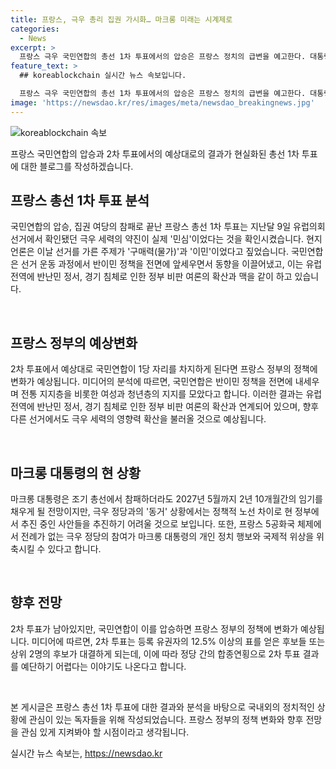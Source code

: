 ```yaml
---
title: 프랑스, 극우 총리 집권 가시화… 마크롱 미래는 시계제로
categories:
  - News
excerpt: >
  프랑스 극우 국민연합의 총선 1차 투표에서의 압승은 프랑스 정치의 급변을 예고한다. 대통령 마크롱은 극우의 압도적인 성과에 직면하며 정책적 도전에 직면했다. 유럽 전역에 불거진 반난민 정서와 경기 침체의 여파로 인해 극우 세력의 영향력이 더욱 높아질 것으로 전망되며, 마크롱 대통령의 국내 정치적 위상과 국제적 위상이 위축될 우려가 있다. 극우 정당의 압승으로 인해 정부의 정책 변화가 예상되며, 2차 투표로 국민들의 관심이 집중되고 있다.
feature_text: >
  ## koreablockchain 실시간 뉴스 속보입니다.

  프랑스 극우 국민연합의 총선 1차 투표에서의 압승은 프랑스 정치의 급변을 예고한다. 대통령 마크롱은 극우의 압도적인 성과에 직면하며 정책적 도전에 직면했다. 유럽 전역에 불거진 반난민 정서와 경기 침체의 여파로 인해 극우 세력의 영향력이 더욱 높아질 것으로 전망되며, 마크롱 대통령의 국내 정치적 위상과 국제적 위상이 위축될 우려가 있다. 극우 정당의 압승으로 인해 정부의 정책 변화가 예상되며, 2차 투표로 국민들의 관심이 집중되고 있다.
image: 'https://newsdao.kr/res/images/meta/newsdao_breakingnews.jpg'
---
```


<p><img src="https://newsdao.kr/res/images/meta/newsdao_breakingnews.jpg" alt="koreablockchain 속보" /></p>

<p>프랑스 국민연합의 압승과 2차 투표에서의 예상대로의 결과가 현실화된 총선 1차 투표에 대한 블로그를 작성하겠습니다.</p>

<h2 data-ke-size="size26">프랑스 총선 1차 투표 분석</h2>

<p>국민연합의 압승, 집권 여당의 참패로 끝난 프랑스 총선 1차 투표는 지난달 9일 유럽의회 선거에서 확인됐던 극우 세력의 약진이 실제 '민심'이었다는 것을 확인시켰습니다. 현지 언론은 이날 선거를 가른 주제가 '구매력(물가)'과 '이민'이었다고 짚었습니다. 국민연합은 선거 운동 과정에서 반이민 정책을 전면에 앞세우면서 동향을 이끌어냈고, 이는 유럽 전역에 반난민 정서, 경기 침체로 인한 정부 비판 여론의 확산과 맥을 같이 하고 있습니다.</p>

<p data-ke-size="size16">&nbsp;</p>

<h2 data-ke-size="size26">프랑스 정부의 예상변화</h2>

<p>2차 투표에서 예상대로 국민연합이 1당 자리를 차지하게 된다면 프랑스 정부의 정책에 변화가 예상됩니다. 미디어의 분석에 따르면, 국민연합은 반이민 정책을 전면에 내세우며 전통 지지층을 비롯한 여성과 청년층의 지지를 모았다고 합니다. 이러한 결과는 유럽 전역에 반난민 정서, 경기 침체로 인한 정부 비판 여론의 확산과 연계되어 있으며, 향후 다른 선거에서도 극우 세력의 영향력 확산을 불러올 것으로 예상됩니다.</p>

<p data-ke-size="size16">&nbsp;</p>

<h2 data-ke-size="size26">마크롱 대통령의 현 상황</h2>

<p>마크롱 대통령은 조기 총선에서 참패하더라도 2027년 5월까지 2년 10개월간의 임기를 채우게 될 전망이지만, 극우 정당과의 '동거' 상황에서는 정책적 노선 차이로 현 정부에서 추진 중인 사안들을 추진하기 어려울 것으로 보입니다. 또한, 프랑스 5공화국 체제에서 전례가 없는 극우 정당의 참여가 마크롱 대통령의 개인 정치 행보와 국제적 위상을 위축시킬 수 있다고 합니다.</p>

<p data-ke-size="size16">&nbsp;</p>

<h2 data-ke-size="size26">향후 전망</h2>

<p>2차 투표가 남아있지만, 국민연합이 이를 압승하면 프랑스 정부의 정책에 변화가 예상됩니다. 미디어에 따르면, 2차 투표는 등록 유권자의 12.5% 이상의 표를 얻은 후보들 또는 상위 2명의 후보가 대결하게 되는데, 이에 따라 정당 간의 합종연횡으로 2차 투표 결과를 예단하기 어렵다는 이야기도 나온다고 합니다.</p>

<p data-ke-size="size16">&nbsp;</p>

<p>본 게시글은 프랑스 총선 1차 투표에 대한 결과와 분석을 바탕으로 국내외의 정치적인 상황에 관심이 있는 독자들을 위해 작성되었습니다. 프랑스 정부의 정책 변화와 향후 전망을 관심 있게 지켜봐야 할 시점이라고 생각됩니다.</p>
실시간 뉴스 속보는, <a href="https://newsdao.kr" rel="dofollow">https://newsdao.kr</a>


